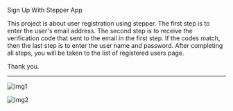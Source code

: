 Sign Up With Stepper App

This project is about user registration using stepper. The first step is to enter the user's email address. The second step is to receive the verification code that sent to the email in the first step. If the codes match, then the last step is to enter the user name and password. After completing all steps, you will be taken to the list of registered users page.

Thank you.

---------------------------------------------------------------------------------------------------------------------------

![img1](https://user-images.githubusercontent.com/84733676/193442864-891c3eb7-297c-490f-a8e5-7db0a50f6b69.png)

![img2](https://user-images.githubusercontent.com/84733676/193442868-2ab5e954-f867-400a-8421-89cc07ba9a33.png)
